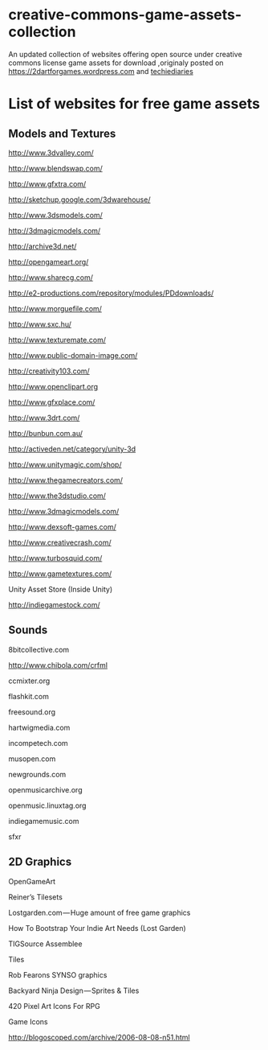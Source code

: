 creative-commons-game-assets-collection
=======================================

An updated collection of websites offering open source under creative commons license game assets for download ,originaly posted on https://2dartforgames.wordpress.com and [techiediaries](http://techiediaries.com)  

# List of websites for free game assets

## Models and Textures
http://www.3dvalley.com/

http://www.blendswap.com/

http://www.gfxtra.com/

http://sketchup.google.com/3dwarehouse/

http://www.3dsmodels.com/

http://3dmagicmodels.com/

http://archive3d.net/

http://opengameart.org/

http://www.sharecg.com/

http://e2-productions.com/repository/modules/PDdownloads/

http://www.morguefile.com/

http://www.sxc.hu/

http://www.texturemate.com/

http://www.public-domain-image.com/

http://creativity103.com/

http://www.openclipart.org

http://www.gfxplace.com/

http://www.3drt.com/

http://bunbun.com.au/

http://activeden.net/category/unity-3d

http://www.unitymagic.com/shop/

http://www.thegamecreators.com/

http://www.the3dstudio.com/

http://www.3dmagicmodels.com/

http://www.dexsoft-games.com/

http://www.creativecrash.com/

http://www.turbosquid.com/

http://www.gametextures.com/

Unity Asset Store (Inside Unity)

http://indiegamestock.com/

## Sounds

8bitcollective.com

http://www.chibola.com/crfml

ccmixter.org

flashkit.com

freesound.org

hartwigmedia.com

incompetech.com

musopen.com

newgrounds.com

openmusicarchive.org

openmusic.linuxtag.org

indiegamemusic.com

sfxr

## 2D Graphics

OpenGameArt

Reiner’s Tilesets

Lostgarden.com — Huge amount of free game graphics

How To Bootstrap Your Indie Art Needs (Lost Garden)

TIGSource Assemblee

Tiles

Rob Fearons SYNSO graphics

Backyard Ninja Design — Sprites & Tiles

420 Pixel Art Icons For RPG

Game Icons

http://blogoscoped.com/archive/2006-08-08-n51.html

